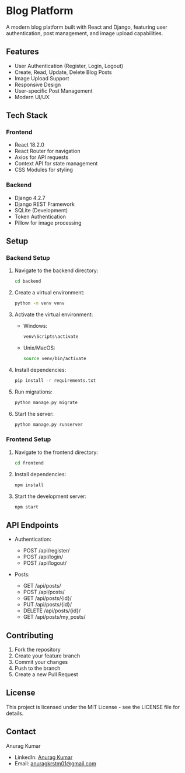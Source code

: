 # Blog Platform

A modern blog platform built with React and Django, featuring user authentication, post management, and image upload capabilities.

## Features

- User Authentication (Register, Login, Logout)
- Create, Read, Update, Delete Blog Posts
- Image Upload Support
- Responsive Design
- User-specific Post Management
- Modern UI/UX

## Tech Stack

### Frontend
- React 18.2.0
- React Router for navigation
- Axios for API requests
- Context API for state management
- CSS Modules for styling

### Backend
- Django 4.2.7
- Django REST Framework
- SQLite (Development)
- Token Authentication
- Pillow for image processing

## Setup

### Backend Setup
1. Navigate to the backend directory:
   ```bash
   cd backend
   ```

2. Create a virtual environment:
   ```bash
   python -m venv venv
   ```

3. Activate the virtual environment:
   - Windows:
     ```bash
     venv\Scripts\activate
     ```
   - Unix/MacOS:
     ```bash
     source venv/bin/activate
     ```

4. Install dependencies:
   ```bash
   pip install -r requirements.txt
   ```

5. Run migrations:
   ```bash
   python manage.py migrate
   ```

6. Start the server:
   ```bash
   python manage.py runserver
   ```

### Frontend Setup
1. Navigate to the frontend directory:
   ```bash
   cd frontend
   ```

2. Install dependencies:
   ```bash
   npm install
   ```

3. Start the development server:
   ```bash
   npm start
   ```

## API Endpoints

- Authentication:
  - POST /api/register/
  - POST /api/login/
  - POST /api/logout/

- Posts:
  - GET /api/posts/
  - POST /api/posts/
  - GET /api/posts/{id}/
  - PUT /api/posts/{id}/
  - DELETE /api/posts/{id}/
  - GET /api/posts/my_posts/

## Contributing

1. Fork the repository
2. Create your feature branch
3. Commit your changes
4. Push to the branch
5. Create a new Pull Request

## License

This project is licensed under the MIT License - see the LICENSE file for details.

## Contact

Anurag Kumar
- LinkedIn: [Anurag Kumar](https://linkedin.com/in/anurag-chandra9)
- Email: anuragkrstm01@gmail.com
